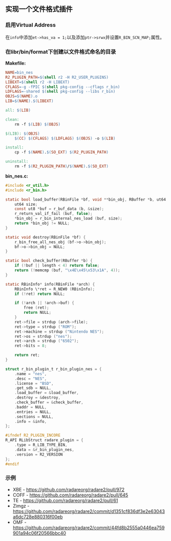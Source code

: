 ## 实现一个文件格式插件

### 启用Virtual Address

在`info`中添加`et->has_va = 1;`以及添加`ptr->srwx`并设置`R_BIN_SCN_MAP;`属性。

### 在libr/bin/format下创建以文件格式命名的目录

**Makefile:**

```Makefile
NAME=bin_nes
R2_PLUGIN_PATH=$(shell r2 -H R2_USER_PLUGINS)
LIBEXT=$(shell r2 -H LIBEXT)
CFLAGS=-g -fPIC $(shell pkg-config --cflags r_bin)
LDFLAGS=-shared $(shell pkg-config --libs r_bin)
OBJS=$(NAME).o
LIB=$(NAME).$(LIBEXT)

all: $(LIB)

clean:
	rm -f $(LIB) $(OBJS)

$(LIB): $(OBJS)
	$(CC) $(CFLAGS) $(LDFLAGS) $(OBJS) -o $(LIB)

install:
	cp -f $(NAME).$(SO_EXT) $(R2_PLUGIN_PATH)

uninstall:
	rm -f $(R2_PLUGIN_PATH)/$(NAME).$(SO_EXT)

```

**bin_nes.c:**

```c
#include <r_util.h>
#include <r_bin.h>

static bool load_buffer(RBinFile *bf, void **bin_obj, RBuffer *b, ut64 loadaddr, Sdb *sdb) {
	ut64 size;
	const ut8 *buf = r_buf_data (b, &size);
	r_return_val_if_fail (buf, false);
	*bin_obj = r_bin_internal_nes_load (buf, size);
	return *bin_obj != NULL;
}

static void destroy(RBinFile *bf) {
	r_bin_free_all_nes_obj (bf->o->bin_obj);
	bf->o->bin_obj = NULL;
}

static bool check_buffer(RBuffer *b) {
	if (!buf || length < 4) return false;
	return (!memcmp (buf, "\x4E\x45\x53\x1A", 4));
}

static RBinInfo* info(RBinFile *arch) {
	RBinInfo \*ret = R_NEW0 (RBinInfo);
	if (!ret) return NULL;

	if (!arch || !arch->buf) {
		free (ret);
		return NULL;
	}
	ret->file = strdup (arch->file);
	ret->type = strdup ("ROM");
	ret->machine = strdup ("Nintendo NES");
	ret->os = strdup ("nes");
	ret->arch = strdup ("6502");
	ret->bits = 8;

	return ret;
}

struct r_bin_plugin_t r_bin_plugin_nes = {
	.name = "nes",
	.desc = "NES",
	.license = "BSD",
	.get_sdb = NULL,
	.load_buffer = &load_buffer,
	.destroy = &destroy,
	.check_buffer = &check_buffer,
	.baddr = NULL,
	.entries = NULL,
	.sections = NULL,
	.info = &info,
};

#ifndef R2_PLUGIN_INCORE
R_API RLibStruct radare_plugin = {
	.type = R_LIB_TYPE_BIN,
	.data = &r_bin_plugin_nes,
	.version = R2_VERSION
};
#endif

```

### 示例

* XBE - https://github.com/radareorg/radare2/pull/972
* COFF - https://github.com/radareorg/radare2/pull/645
* TE - https://github.com/radareorg/radare2/pull/61
* Zimgz - https://github.com/radareorg/radare2/commit/d1351cf836df3e2e63043a6dc728e880316f00eb
* OMF - https://github.com/radareorg/radare2/commit/44fd8b2555a0446ea759901a94c06f20566bbc40


